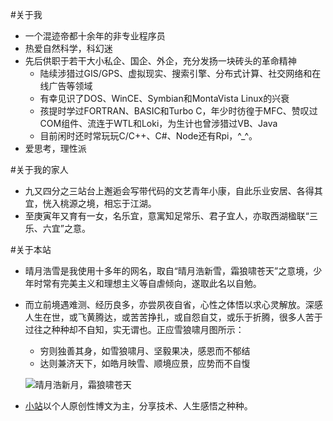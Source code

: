 
#关于我

+ 一个混迹帝都十余年的非专业程序员
+ 热爱自然科学，科幻迷
+ 先后供职于若干大小私企、国企、外企，充分发扬一块砖头的革命精神
    + 陆续涉猎过GIS/GPS、虚拟现实、搜索引擎、分布式计算、社交网络和在线广告等领域
    + 有幸见识了DOS、WinCE、Symbian和MontaVista Linux的兴衰
    + 孩提时学过FORTRAN、BASIC和Turbo C，年少时彷徨于MFC、赞叹过COM组件、流连于WTL和Loki，为生计也曾涉猎过VB、Java
    + 目前闲时还时常玩玩C/C++、C#、Node还有Rpi，^_^。
+ 爱思考，理性派

#关于我的家人

+ 九又四分之三站台上邂逅会写带代码的文艺青年小康，自此乐业安居、各得其宜，恍入桃源之境，相忘于江湖。
+ 至庚寅年又育有一女，名乐宜，意寓知足常乐、君子宜人，亦取西湖楹联“三乐、六宜”之意。

#关于本站
　　
+ 晴月浩雪是我使用十多年的网名，取自“晴月浩新雪，霜狼啸苍天”之意境，少年时常有完美主义和理想主义等自虐倾向，遂取此名以自勉。
+ 而立前境遇难测、经历良多，亦尝夙夜自省，心性之体悟以求心灵解放。深感人生在世，或飞黄腾达，或苦苦挣扎，或自怨自艾，或乐于折腾，很多人苦于过往之种种却不自知，实无谓也。正应雪狼啸月图所示：
    + 穷则独善其身，如雪狼啸月、坚毅果决，感恩而不郁结
    + 达则兼济天下，如皓月映雪、顺境应景，应势而不自愎

    ![晴月浩新月，霜狼啸苍天](https://avatars.githubusercontent.com/u/6228224?&size=160)

+ [小站](http://tarot.vrmanx.gitpress.org/)以个人原创性博文为主，分享技术、人生感悟之种种。
